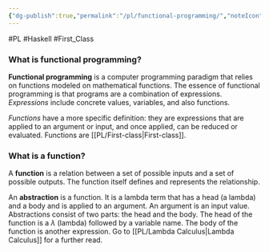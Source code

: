 ```yaml
---
{"dg-publish":true,"permalink":"/pl/functional-programming/","noteIcon":"","created":"2024-06-25T12:55:05.712+08:00","updated":"2024-07-18T00:13:49.894+08:00"}
---
```



#PL #Haskell #First_Class
### What is functional programming?
**Functional programming** is a computer programming paradigm that relies on functions modeled on mathematical functions. The essence of functional programming is that programs are a combination of expressions. *Expressions* include concrete values, variables, and also functions.

*Functions* have a more specific definition: they are expressions that are applied to an
argument or input, and once applied, can be reduced or evaluated. Functions are [[PL/First-class\|First-class]].

### What is a function?
A **function** is a relation between a set of possible inputs and a set of possible outputs. The function itself defines and represents the relationship.


An **abstraction** is a function. It is a lambda term that has a head (a lambda) and a body and is applied to an argument. An argument is an input value.
Abstractions consist of two parts: the head and the body. The head of the function is a $\lambda$ (lambda) followed by a variable name. The body of the function is another expression.
Go to [[PL/Lambda Calculus\|Lambda Calculus]] for a further read.
